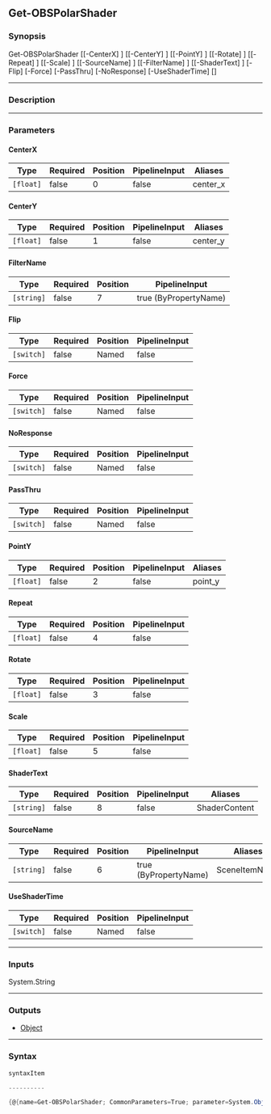 Get-OBSPolarShader
------------------

### Synopsis

Get-OBSPolarShader [[-CenterX] <float>] [[-CenterY] <float>] [[-PointY] <float>] [[-Rotate] <float>] [[-Repeat] <float>] [[-Scale] <float>] [[-SourceName] <string>] [[-FilterName] <string>] [[-ShaderText] <string>] [-Flip] [-Force] [-PassThru] [-NoResponse] [-UseShaderTime] [<CommonParameters>]

---

### Description

---

### Parameters
#### **CenterX**

|Type     |Required|Position|PipelineInput|Aliases |
|---------|--------|--------|-------------|--------|
|`[float]`|false   |0       |false        |center_x|

#### **CenterY**

|Type     |Required|Position|PipelineInput|Aliases |
|---------|--------|--------|-------------|--------|
|`[float]`|false   |1       |false        |center_y|

#### **FilterName**

|Type      |Required|Position|PipelineInput        |
|----------|--------|--------|---------------------|
|`[string]`|false   |7       |true (ByPropertyName)|

#### **Flip**

|Type      |Required|Position|PipelineInput|
|----------|--------|--------|-------------|
|`[switch]`|false   |Named   |false        |

#### **Force**

|Type      |Required|Position|PipelineInput|
|----------|--------|--------|-------------|
|`[switch]`|false   |Named   |false        |

#### **NoResponse**

|Type      |Required|Position|PipelineInput|
|----------|--------|--------|-------------|
|`[switch]`|false   |Named   |false        |

#### **PassThru**

|Type      |Required|Position|PipelineInput|
|----------|--------|--------|-------------|
|`[switch]`|false   |Named   |false        |

#### **PointY**

|Type     |Required|Position|PipelineInput|Aliases|
|---------|--------|--------|-------------|-------|
|`[float]`|false   |2       |false        |point_y|

#### **Repeat**

|Type     |Required|Position|PipelineInput|
|---------|--------|--------|-------------|
|`[float]`|false   |4       |false        |

#### **Rotate**

|Type     |Required|Position|PipelineInput|
|---------|--------|--------|-------------|
|`[float]`|false   |3       |false        |

#### **Scale**

|Type     |Required|Position|PipelineInput|
|---------|--------|--------|-------------|
|`[float]`|false   |5       |false        |

#### **ShaderText**

|Type      |Required|Position|PipelineInput|Aliases      |
|----------|--------|--------|-------------|-------------|
|`[string]`|false   |8       |false        |ShaderContent|

#### **SourceName**

|Type      |Required|Position|PipelineInput        |Aliases      |
|----------|--------|--------|---------------------|-------------|
|`[string]`|false   |6       |true (ByPropertyName)|SceneItemName|

#### **UseShaderTime**

|Type      |Required|Position|PipelineInput|
|----------|--------|--------|-------------|
|`[switch]`|false   |Named   |false        |

---

### Inputs
System.String

---

### Outputs
* [Object](https://learn.microsoft.com/en-us/dotnet/api/System.Object)

---

### Syntax
```PowerShell
syntaxItem
```
```PowerShell
----------
```
```PowerShell
{@{name=Get-OBSPolarShader; CommonParameters=True; parameter=System.Object[]}}
```
